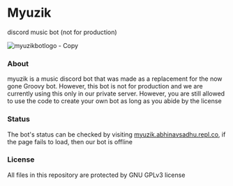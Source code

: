 

# Myuzik
discord music bot (not for production)

![myuzikbotlogo - Copy](https://user-images.githubusercontent.com/12183499/135708032-679e2953-a512-4b44-af78-e0cb5b319cc4.png)

### About

myuzik is a music discord bot that was made as a replacement for the now gone Groovy bot. However, this bot is not for production and we are currently using this only in our private server. However, you are still allowed to use the code to create your own bot as long as you abide by the license

### Status
The bot's status can be checked by visiting [myuzik.abhinavsadhu.repl.co](https://myuzik.abhinavsadhu.repl.co), if the page fails to load, then our bot is offline

### License
All files in this repository are protected by GNU GPLv3 license
